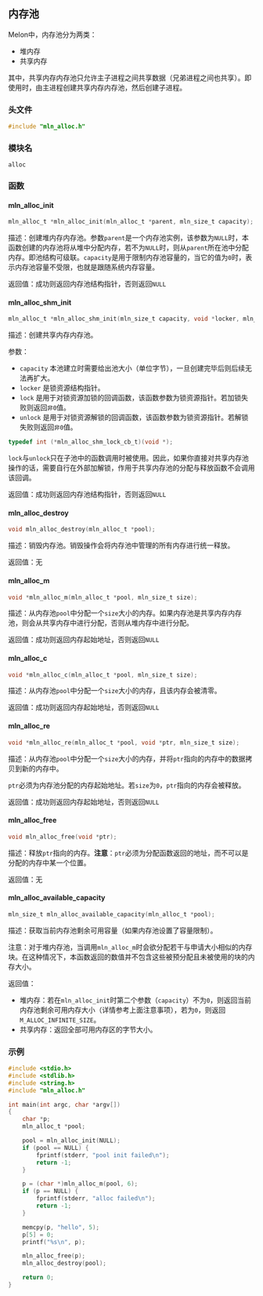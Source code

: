 ## 内存池

Melon中，内存池分为两类：

- 堆内存
- 共享内存

其中，共享内存内存池只允许主子进程之间共享数据（兄弟进程之间也共享）。即使用时，由主进程创建共享内存内存池，然后创建子进程。



### 头文件

```c
#include "mln_alloc.h"
```



### 模块名

`alloc`



### 函数



#### mln_alloc_init

```c
mln_alloc_t *mln_alloc_init(mln_alloc_t *parent, mln_size_t capacity);
```

描述：创建堆内存内存池。参数`parent`是一个内存池实例，该参数为`NULL`时，本函数创建的内存池将从堆中分配内存，若不为`NULL`时，则从`parent`所在池中分配内存。即池结构可级联。`capacity`是用于限制内存池容量的，当它的值为`0`时，表示内存池容量不受限，也就是跟随系统内存容量。

返回值：成功则返回内存池结构指针，否则返回`NULL`



#### mln_alloc_shm_init

```c
mln_alloc_t *mln_alloc_shm_init(mln_size_t capacity, void *locker, mln_alloc_shm_lock_cb_t lock, mln_alloc_shm_lock_cb_t unlock);
```

描述：创建共享内存内存池。

参数：

- `capacity` 本池建立时需要给出池大小（单位字节），一旦创建完毕后则后续无法再扩大。
- `locker` 是锁资源结构指针。
- `lock` 是用于对锁资源加锁的回调函数，该函数参数为锁资源指针。若加锁失败则返回`非0`值。
- `unlock` 是用于对锁资源解锁的回调函数，该函数参数为锁资源指针。若解锁失败则返回`非0`值。

```c
typedef int (*mln_alloc_shm_lock_cb_t)(void *);
```

`lock`与`unlock`只在子池中的函数调用时被使用。因此，如果你直接对共享内存池操作的话，需要自行在外部加解锁，作用于共享内存池的分配与释放函数不会调用该回调。

返回值：成功则返回内存池结构指针，否则返回`NULL`



#### mln_alloc_destroy

```c
void mln_alloc_destroy(mln_alloc_t *pool);
```

描述：销毁内存池。销毁操作会将内存池中管理的所有内存进行统一释放。

返回值：无



#### mln_alloc_m

```c
void *mln_alloc_m(mln_alloc_t *pool, mln_size_t size);
```

描述：从内存池`pool`中分配一个`size`大小的内存。如果内存池是共享内存内存池，则会从共享内存中进行分配，否则从堆内存中进行分配。

返回值：成功则返回内存起始地址，否则返回`NULL`



#### mln_alloc_c

```c
void *mln_alloc_c(mln_alloc_t *pool, mln_size_t size);
```

描述：从内存池`pool`中分配一个`size`大小的内存，且该内存会被清零。

返回值：成功则返回内存起始地址，否则返回`NULL`



#### mln_alloc_re

```c
void *mln_alloc_re(mln_alloc_t *pool, void *ptr, mln_size_t size);
```

描述：从内存池`pool`中分配一个`size`大小的内存，并将`ptr`指向的内存中的数据拷贝到新的内存中。

`ptr`必须为内存池分配的内存起始地址。若`size`为`0`，`ptr`指向的内存会被释放。

返回值：成功则返回内存起始地址，否则返回`NULL`



#### mln_alloc_free

```c
void mln_alloc_free(void *ptr);
```

描述：释放`ptr`指向的内存。**注意**：`ptr`必须为分配函数返回的地址，而不可以是分配的内存中某一个位置。

返回值：无



#### mln_alloc_available_capacity

```c
mln_size_t mln_alloc_available_capacity(mln_alloc_t *pool);
```

描述：获取当前内存池剩余可用容量（如果内存池设置了容量限制）。

注意：对于堆内存池，当调用`mln_alloc_m`时会欲分配若干与申请大小相似的内存块。在这种情况下，本函数返回的数值并不包含这些被预分配且未被使用的块的内存大小。

返回值：

- 堆内存：若在`mln_alloc_init`时第二个参数（`capacity`）不为`0`，则返回当前内存池剩余可用内存大小（详情参考上面注意事项），若为`0`，则返回`M_ALLOC_INFINITE_SIZE`。
- 共享内存：返回全部可用内存区的字节大小。



### 示例

```c
#include <stdio.h>
#include <stdlib.h>
#include <string.h>
#include "mln_alloc.h"

int main(int argc, char *argv[])
{
    char *p;
    mln_alloc_t *pool;

    pool = mln_alloc_init(NULL);
    if (pool == NULL) {
        fprintf(stderr, "pool init failed\n");
        return -1;
    }

    p = (char *)mln_alloc_m(pool, 6);
    if (p == NULL) {
        fprintf(stderr, "alloc failed\n");
        return -1;
    }

    memcpy(p, "hello", 5);
    p[5] = 0;
    printf("%s\n", p);

    mln_alloc_free(p);
    mln_alloc_destroy(pool);

    return 0;
}
```

